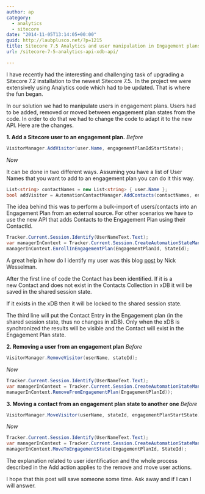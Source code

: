 ```yaml
---
author: ap
category:
  - analytics
  - sitecore
date: "2014-11-05T13:14:05+00:00"
guid: http://laubplusco.net/?p=1215
title: Sitecore 7.5 Analytics and user manipulation in Engagement plans
url: /sitecore-7-5-analytics-api-xdb-api/

---
```

I have recently had the interesting and challenging task of upgrading a Sitecore 7.2 installation to the newest Sitecore 7.5.  In the project we were extensively using Analytics code which had to be updated. That is where the fun began.

In our solution we had to manipulate users in engagement plans. Users had to be added, removed or moved between engagement plan states from the code. In order to do that we had to change the code to adapt it to the new API. Here are the changes.

**1\. Add a Sitecore user to an engagement plan.** _Before_

```c#
VisitorManager.AddVisitor(user.Name, engagementPlanIdStartState);
```

 _Now_

It can be done in two different ways. Assuming you have a list of User Names that you want to add to an engagement plan you can do it this way.

```c#
List<string> contactNames = new List<string> { user.Name };
bool addVisitor = AutomationContactManager.AddContacts(contactNames, engagementPlanIdStartState);
```

The idea behind this was to perform a bulk-import of users/contacts into an Engagement Plan from an external source. For other scenarios we have to use the new API that adds Contacts to the Engagement Plan using their ContactId.

```c#
Tracker.Current.Session.Identify(UserNameText.Text);
var managerInContext = Tracker.Current.Session.CreateAutomationStateManager();
managerInContext.EnrollInEngagementPlan(EngagementPlanId, StateId);

```

A great help in how do I identify my user was this blog [post](http://goo.gl/SGduqD) by Nick Wesselman.

After the first line of code the Contact has been identified. If it is a new Contact and does not exist in the Contacts Collection in xDB it will be saved in the shared session state.

If it exists in the xDB then it will be locked to the shared session state.

The third line will put the Contact Entry in the Engagement plan (in the shared session state, thus no changes in xDB). Only when the xDB is synchronized the results will be visible and the Contact will exist in the Engagement Plan state.

**2. Removing a user from an engagement plan** _Before_

```c#
VisitorManager.RemoveVisitor(userName, stateId);
```

 _Now_

```c#
Tracker.Current.Session.Identify(UserNameText.Text);
var managerInContext = Tracker.Current.Session.CreateAutomationStateManager();
managerInContext.RemoveFromEngagementPlan(EngagementPlanId));
```

 **3\. Moving a contact from an engagement plan state to another one** _Before_

```c#
VisitorManager.MoveVisitor(userName, stateId, engagementPlanStartState);
```

 _Now_

```c#
Tracker.Current.Session.Identify(UserNameText.Text);
var managerInContext = Tracker.Current.Session.CreateAutomationStateManager();
managerInContext.MoveToEngagementState(EngagementPlanId, StateId);
```

The explanation related to user identification and the whole process described in the Add action applies to the remove and move user actions.

I hope that this post will save someone some time. Ask away and if I can I will answer.
